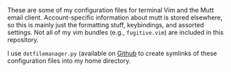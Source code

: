 These are some of my configuration files for terminal Vim and the Mutt email client. Account-specific information about mutt is stored elsewhere, so this is mainly just the formatting stuff, keybindings, and assorted settings. Not all of my vim bundles (e.g., `fugitive.vim`) are included in this repository.

I use `dotfilemanager.py` (available on [Github](http://github.com/seanh/dotfilemanager) to create symlinks of these configuration files into my home directory.
